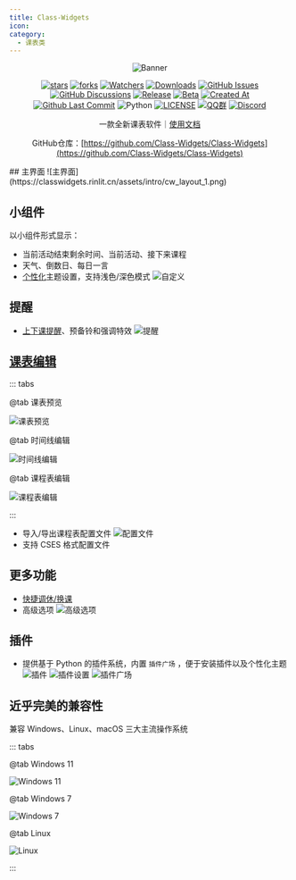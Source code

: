 ```yaml
---
title: Class-Widgets
icon: 
category:
  - 课表类
---
```


<div align="center">

![Banner](https://gh.llkk.cc/https://raw.githubusercontent.com/Class-Widgets/Class-Widgets/main/img%2FBanner.png)

[![stars](https://img.shields.io/github/stars/Class-Widgets/Class-Widgets?label=Stars)](https://github.com/Class-Widgets/Class-Widgets) [![forks](https://img.shields.io/github/forks/Class-Widgets/Class-Widgets?label=Forks)](https://github.com/Class-Widgets/Class-Widgets) [![Watchers](https://img.shields.io/github/watchers/Class-Widgets/Class-Widgets?style=social)](https://github.com/Class-Widgets/Class-Widgets/watchers) [![Downloads](https://img.shields.io/github/downloads/Class-Widgets/Class-Widgets/total?style=social&label=Downloads&logo=github)](https://github.com/Class-Widgets/Class-Widgets/releases/latest) [![GitHub Issues](https://img.shields.io/github/issues-search/Class-Widgets/Class-Widgets?query=is%3Aopen&style=flat&logo=github&label=Issues&color=%233fb950)](https://github.com/Class-Widgets/Class-Widgets/issues) [![GitHub Discussions](https://img.shields.io/github/discussions/Class-Widgets/Class-Widgets?style=flat&logo=Github&label=Discussions)](https://github.com/Class-Widgets/Class-Widgets/discussions) [![Release](https://img.shields.io/github/v/release/Class-Widgets/Class-Widgets?style=flat&color=%233fb950&label=正式版)](https://github.com/Class-Widgets/Class-Widgets/releases/latest)  [![Beta](https://img.shields.io/github/v/release/Class-Widgets/Class-Widgets?include_prereleases&style=flat&label=测试版)](https://github.com/Class-Widgets/Class-Widgets/releases) [![Created At](https://img.shields.io/github/created-at/Class-Widgets/Class-Widgets)](https://github.com/Class-Widgets/Class-Widgets) [![Github Last Commit](https://img.shields.io/github/last-commit/Class-Widgets/Class-Widgets)](https://github.com/Class-Widgets/Class-Widgets/commits/main/) ![Python](https://img.shields.io/badge/Python-3776AB?logo=python&logoColor=white&style=flat) [![LICENSE](https://img.shields.io/badge/License-GPL--3.0-red.svg "LICENSE")](https://github.com/Class-Widgets/Class-Widgets/blob/main/LICENSE) [![QQ群](https://img.shields.io/badge/-QQ%E7%BE%A4%EF%BD%9C169200380-blue?style=flat&logo=QQ)](https://qm.qq.com/q/EuDtwzURQA) [![Discord](https://img.shields.io/badge/-Discord%EF%BD%9CxT7v7FGZ-white?style=flat&logo=Discord)](https://discord.gg/xT7v7FGZ)

一款全新课表软件｜[使用文档](https://classwidgets.rinlit.cn/docs-user)

GitHub仓库：[https://github.com/Class-Widgets/Class-Widgets](https://github.com/Class-Widgets/Class-Widgets)

<SiteInfo
  name="Class-Widgets 官网"
  desc="全新桌面课表"
  url="https://classwidgets.rinlit.cn/"
  logo="https://gh.llkk.cc/https://raw.githubusercontent.com/Class-Widgets/Class-Widgets/main/img/Logo.png"
  repo="https://github.com/Class-Widgets/Class-Widgets"
  preview="https://classwidgets.rinlit.cn/assets/img/banner.png"
/>

</div>

<BiliBili bvid="BV1SSfDYmEa4" />

<BiliBili bvid="BV1xwW9eyEGu" />
## 主界面
![主界面](https://classwidgets.rinlit.cn/assets/intro/cw_layout_1.png)

## 小组件
以小组件形式显示：
- 当前活动结束剩余时间、当前活动、接下来课程
- 天气、倒数日、每日一言
- [个性化](https://www.yuque.com/rinlit/class-widgets_help/qyly70ht1ogge1pi)主题设置，支持浅色/深色模式
  ![自定义](images/自定义.png)
## 提醒
- [上下课提醒](https://www.yuque.com/rinlit/class-widgets_help/fv2ou1i1ngap0hrl)、预备铃和强调特效
  ![提醒](images/提醒.png)

## [课表编辑](https://www.yuque.com/rinlit/class-widgets_help/oozelh8r56tmw0xb)

::: tabs

@tab 课表预览

![课表预览](images/课表预览.png)

@tab 时间线编辑

![时间线编辑](images/时间线编辑.png)

@tab 课程表编辑

![课程表编辑](images/课程表编辑.png)

:::

- 导入/导出课程表配置文件
  ![配置文件](images/配置文件.png)
- 支持 CSES 格式配置文件

## 更多功能
- [快捷调休/换课](https://www.yuque.com/rinlit/class-widgets_help/gc4epffu7g5bf9os)
- 高级选项
![高级选项](images/高级选项.png)

## 插件
- 提供基于 Python 的插件系统，内置 `插件广场` ，便于安装插件以及个性化主题
  ![插件](https://classwidgets.rinlit.cn/assets/intro/theme&plugin_1.png)
  ![插件设置](images/插件设置.png)
  ![插件广场](images/插件广场.png)

## 近乎完美的兼容性
兼容 Windows、Linux、macOS 三大主流操作系统
  
::: tabs

@tab Windows 11

![Windows 11](https://classwidgets.rinlit.cn/assets/img/screenshots/win.png)
    
@tab Windows 7

![Windows 7](https://classwidgets.rinlit.cn/assets/img/screenshots/win7.png)

@tab Linux

![Linux](https://classwidgets.rinlit.cn/assets/img/screenshots/linux.png)

:::